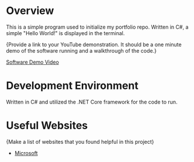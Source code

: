 # Overview

This is a simple program used to initialize my portfolio repo. Written in C#, a simple "Hello World!" is displayed in the terminal.

{Provide a link to your YouTube demonstration.  It should be a one minute demo of the software running and a walkthrough of the code.}

[Software Demo Video](http://youtube.link.goes.here)

# Development Environment

Written in C# and utilized the .NET Core framework for the code to run.

# Useful Websites

{Make a list of websites that you found helpful in this project}
* [Microsoft](https://learn.microsoft.com/en-us/dotnet/core/tutorials/top-level-templates)